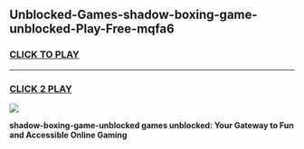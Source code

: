 
## Unblocked-Games-shadow-boxing-game-unblocked-Play-Free-mqfa6
<h3>
<a href="https://premium76.site?title=shadow-boxing-game-unblocked&ref=18A">CLICK TO PLAY</a></h3>
<hr>

<h3>
<a href="https://premium76.site?title=shadow-boxing-game-unblocked&ref=18A">CLICK 2 PLAY</a>
  
</h3>

<a href="https://premium76.site?title=shadow-boxing-game-unblocked&ref=18A"><img src="https://clearcache.store/games.png"></a>


**shadow-boxing-game-unblocked games unblocked: Your Gateway to Fun and Accessible Online Gaming**
